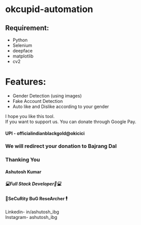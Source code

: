 # okcupid-automation
## Requirement:
- Python
- Selenium
- deepface
- matplotlib
- cv2


# Features:
- Gender Detection (using images)
- Fake Account Detection
- Auto like and Dislike according to your gender


	
I hope you like this tool.</br>
If you want to support us. You can donate through Google Pay.</br>
#### UPI - officialindianblackgold@okicici</br>

### We will redirect your donation to Bajrang Dal</br>

### Thanking You </br>
#### Ashutosh Kumar	</br>	
##### 💻Full Stack Developer👨💻</br>
#### 🔐SeCuRity BuG ReseArcher 🕴️</br>

Linkedin- in/ashutosh_ibg</br>
Instagram- ashutosh_ibg</br>
